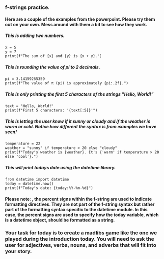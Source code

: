 ### f-strings practice. 

#### Here are a couple of the examples from the powerpoint. Please try them out on your own. Mess around with them a bit to see how they work.
##### This is adding two numbers. 
```
x = 5
y = 7
print(f"The sum of {x} and {y} is {x + y}.")
```


##### This is rounding the value of pi to 2 decimals. 
```
pi = 3.14159265359
print(f"The value of π (pi) is approximately {pi:.2f}.")
```
##### This is only printing the first 5 characters of the strings "Hello, World!"
```
text = "Hello, World!"
print(f"First 5 characters: '{text[:5]}'")
```
##### This is letting the user know if it sunny or cloudy and if the weather is warm or cold. Notice how different the syntax is from examples we have seen!
```
temperature = 22
weather = "sunny" if temperature > 20 else "cloudy"
print(f"Today's weather is {weather}. It's {'warm' if temperature > 20 else 'cool'}.")
```
##### This will print todays date using the datetime library. 
```
from datetime import datetime
today = datetime.now()
print(f"Today's date: {today:%Y-%m-%d}")
```
#### Please note: , the percent signs within the f-string are used to indicate formatting directives. They are not part of the f-string syntax but rather part of the formatting syntax specific to the datetime module. In this case, the percent signs are used to specify how the today variable, which is a datetime object, should be formatted as a string.

### Your task for today is to create a madlibs game like the one we played during the introduction today. You will need to ask the user for adjectives, verbs, nouns, and adverbs that will fit into your story. 








